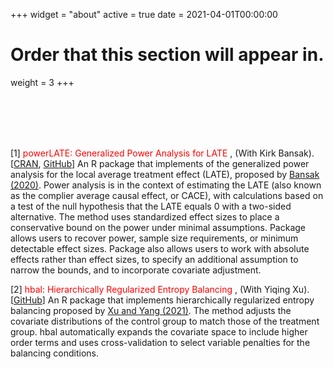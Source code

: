 +++
widget = "about"
active = true
date = 2021-04-01T00:00:00

# Order that this section will appear in.
weight = 3
+++

<br/><br/>
<br/><br/>

[1] <span style="color:red"> powerLATE: Generalized Power Analysis for LATE </span>, (With Kirk Bansak). [[CRAN](https://cran.r-project.org/web/packages/powerLATE/index.html), [GitHub](https://github.com/kbansak/powerLATE)]
An R package that implements of the generalized power analysis for the local average treatment effect (LATE), proposed by [Bansak (2020)](https://doi:10.1214/19-STS732). Power analysis is in the context of estimating the LATE (also known as the complier average causal effect, or CACE), with calculations based on a test of the null hypothesis that the LATE equals 0 with a two-sided alternative. The method uses standardized effect sizes to place a conservative bound on the power under minimal assumptions. Package allows users to recover power, sample size requirements, or minimum detectable effect sizes. Package also allows users to work with absolute effects rather than effect sizes, to specify an additional assumption to narrow the bounds, and to incorporate covariate adjustment.

[2] <span style="color:red"> hbal: Hierarchically Regularized Entropy Balancing </span>, (With Yiqing Xu). [[GitHub](https://github.com/xuyiqing/hbal)]
An R package that implements hierarchically regularized entropy balancing proposed by [Xu and Yang (2021)](https://papers.ssrn.com/sol3/papers.cfm?abstract_id=3807620). The method adjusts the covariate distributions of the control group to match those of the treatment group. hbal automatically expands the covariate space to include higher order terms and uses cross-validation to select variable penalties for the balancing conditions.